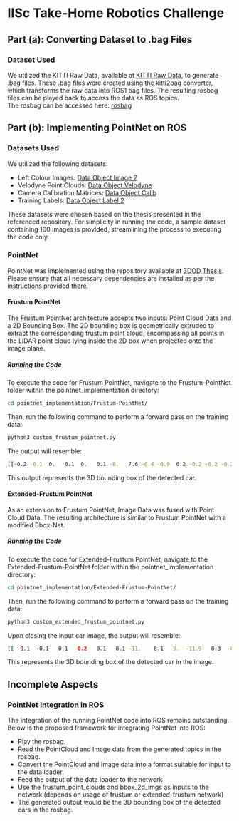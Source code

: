 # IISc Take-Home Robotics Challenge

## Part (a): Converting Dataset to .bag Files

### Dataset Used
We utilized the KITTI Raw Data, available at [KITTI Raw Data](https://www.cvlibs.net/datasets/kitti/raw_data.php), to generate .bag files. These .bag files were created using the kitti2bag converter, which transforms the raw data into ROS1 bag files. The resulting rosbag files can be played back to access the data as ROS topics. <br>
The rosbag can be accessed here: [rosbag](https://drive.google.com/file/d/1HQxCmjTR5fmLiyYgU6XPJbWF5x1veHSb/view?usp=sharing)

## Part (b): Implementing PointNet on ROS

### Datasets Used
We utilized the following datasets:
- Left Colour Images: [Data Object Image 2](https://s3.eu-central-1.amazonaws.com/avg-kitti/data_object_image_2.zip)
- Velodyne Point Clouds: [Data Object Velodyne](https://s3.eu-central-1.amazonaws.com/avg-kitti/data_object_velodyne.zip)
- Camera Calibration Matrices: [Data Object Calib](https://s3.eu-central-1.amazonaws.com/avg-kitti/data_object_calib.zip)
- Training Labels: [Data Object Label 2](https://s3.eu-central-1.amazonaws.com/avg-kitti/data_object_label_2.zip)

These datasets were chosen based on the thesis presented in the referenced repository. For simplicity in running the code, a sample dataset containing 100 images is provided, streamlining the process to executing the code only.

### PointNet
PointNet was implemented using the repository available at [3DOD Thesis](https://github.com/fregu856/3DOD_thesis/tree/master?tab=readme-ov-file#run-pretrained-extended-frustum-pointnet-model-on-kitti-val). Please ensure that all necessary dependencies are installed as per the instructions provided there.

#### Frustum PointNet
The Frustum PointNet architecture accepts two inputs: Point Cloud Data and a 2D Bounding Box. The 2D bounding box is geometrically extruded to extract the corresponding frustum point cloud, encompassing all points in the LiDAR point cloud lying inside the 2D box when projected onto the image plane.

##### Running the Code
To execute the code for Frustum PointNet, navigate to the Frustum-PointNet folder within the pointnet_implementation directory:
```bash
cd pointnet_implementation/Frustum-PointNet/
```
Then, run the following command to perform a forward pass on the training data:
```bash
python3 custom_frustum_pointnet.py
```
The output will resemble:
```bash
[[-0.2 -0.1  0.   0.1  0.   0.1 -8.   7.6 -6.4 -6.9  0.2 -0.2 -0.2 -0.2]]
```
This output represents the 3D bounding box of the detected car.

#### Extended-Frustum PointNet
As an extension to Frustum PointNet, Image Data was fused with Point Cloud Data. The resulting architecture is similar to Frustum PointNet with a modified Bbox-Net.

##### Running the Code
To execute the code for Extended-Frustum PointNet, navigate to the Extended-Frustum-PointNet folder within the pointnet_implementation directory:
```bash
cd pointnet_implementation/Extended-Frustum-PointNet/
```
Then, run the following command to perform a forward pass on the training data:
```bash
python3 custom_extended_frustum_pointnet.py
```
Upon closing the input car image, the output will resemble:
```bash
[[ -0.1  -0.1   0.1   0.2   0.1   0.1 -11.    8.1  -9.  -11.9   0.3  -0.1 -0.1  -0. ]]
```
This represents the 3D bounding box of the detected car in the image.

## Incomplete Aspects
### PointNet Integration in ROS
The integration of the running PointNet code into ROS remains outstanding. Below is the proposed framework for integrating PointNet into ROS:

- Play the rosbag.
- Read the PointCloud and Image data from the generated topics in the rosbag.
- Convert the PointCloud and Image data into a format suitable for input to the data loader.
- Feed the output of the data loader to the network
- Use the frustum_point_clouds and bbox_2d_imgs as inputs to the network (depends on usage of frustum or extended-frustum network)
- The generated output would be the 3D bounding box of the detected cars in the rosbag.
